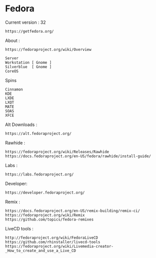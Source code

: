 # Fedora

Current version : 32    

    https://getfedora.org/
    
About :

    https://fedoraproject.org/wiki/Overview
    
    Server
    Workstation [ Gnome ]
    Silverblue  [ Gnome ]
    CoreOS
    
Spins  

    Cinnamon
    KDE
    LXDE
    LXQT
    MATE
    SOAS
    XFCE
    
Alt Downloads :  

    https://alt.fedoraproject.org/   
    
Rawhide :  

    https://fedoraproject.org/wiki/Releases/Rawhide    
    https://docs.fedoraproject.org/en-US/fedora/rawhide/install-guide/  

Labs :   

    https://labs.fedoraproject.org/ 
    
Developer: 

    https://developer.fedoraproject.org/
    
Remix :

    https://docs.fedoraproject.org/en-US/remix-building/remix-ci/
    https://fedoraproject.org/wiki/Remix
    https://github.com/topics/fedora-remixes

LiveCD tools :  

    http://fedoraproject.org/wiki/FedoraLiveCD
    https://github.com/rhinstaller/livecd-tools
    https://fedoraproject.org/wiki/Livemedia-creator-_How_to_create_and_use_a_Live_CD

